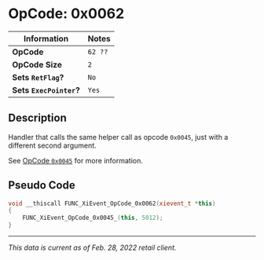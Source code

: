 # OpCode: 0x0062

| Information               | Notes |
|---                        |---    |
| **OpCode**                | `62 ??` |
| **OpCode Size**           | `2`   |
| **Sets `RetFlag`?**       | `No`  |
| **Sets `ExecPointer`?**   | `Yes` |

## Description

Handler that calls the same helper call as opcode `0x0045`, just with a different second argument.

See [OpCode `0x0045`](OpCodes/0x0045.md) for more information.

## Pseudo Code

```cpp
void __thiscall FUNC_XiEvent_OpCode_0x0062(xievent_t *this)
{
    FUNC_XiEvent_OpCode_0x0045_(this, 5012);
}
```

---

_This data is current as of Feb. 28, 2022 retail client._